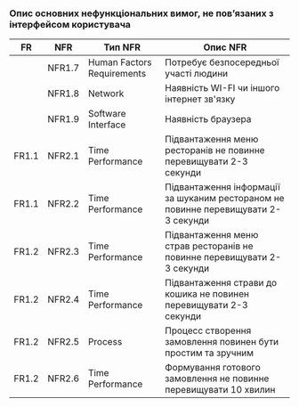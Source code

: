 ### Опис основних нефункціональних вимог, не пов’язаних з інтерфейсом користувача
| FR | NFR | Тип NFR | Опис NFR |
| --- | --- | --- | --- |
|   | NFR1.7 | Human Factors Requirements | Потребує безпосередньої участі людини |
|   | NFR1.8 | Network | Наявність WI-FI чи іншого інтернет зв'язку |
|   | NFR1.9 | Software Interface | Наявність браузера |
| FR1.1 | NFR2.1 | Time Performance | Підвантаження меню ресторанів не повинне перевищувати 2-3 секунди |
| FR1.1 | NFR2.2 | Time Performance | Підвантаження інформації за шуканим рестораном не повинне перевищувати 2-3 секунди |
| FR1.2 | NFR2.3 | Time Performance | Підвантаження меню страв ресторанів не повинне перевищувати 2-3 секунди |
| FR1.2 | NFR2.4 | Time Performance | Підвантаження страви до кошика не повинен перевищувати 2-3 секунди |
| FR1.2 | NFR2.5 | Process | Процесс створення замовлення повинен бути простим та зручним |
| FR1.2 | NFR2.6 | Time Performance | Формування готового замовлення не повинне перевищувати 10 хвилин |

